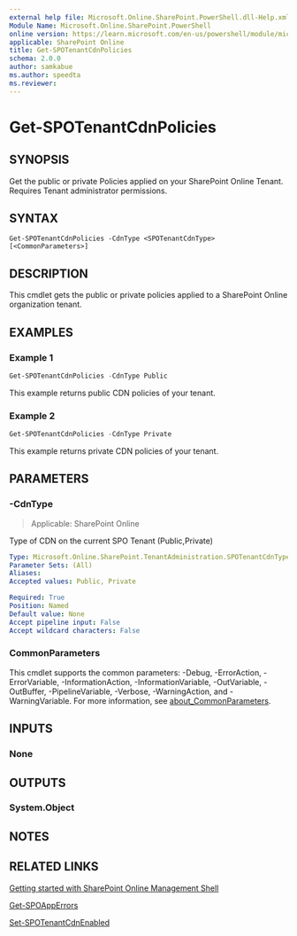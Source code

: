 ```yaml
---
external help file: Microsoft.Online.SharePoint.PowerShell.dll-Help.xml
Module Name: Microsoft.Online.SharePoint.PowerShell
online version: https://learn.microsoft.com/en-us/powershell/module/microsoft.online.sharepoint.powershell/get-spotenantcdnpolicies
applicable: SharePoint Online
title: Get-SPOTenantCdnPolicies
schema: 2.0.0
author: samkabue
ms.author: speedta
ms.reviewer:
---
```


# Get-SPOTenantCdnPolicies

## SYNOPSIS

Get the public or private Policies applied on your SharePoint Online Tenant. Requires Tenant administrator permissions.

## SYNTAX

```
Get-SPOTenantCdnPolicies -CdnType <SPOTenantCdnType> [<CommonParameters>]
```

## DESCRIPTION

This cmdlet gets the public or private policies applied to a SharePoint Online organization tenant.

## EXAMPLES

### Example 1

```powershell
Get-SPOTenantCdnPolicies -CdnType Public
```

This example returns public CDN policies of your tenant.

### Example 2

```powershell
Get-SPOTenantCdnPolicies -CdnType Private
```

This example returns private CDN policies of your tenant.

## PARAMETERS

### -CdnType

> Applicable: SharePoint Online

Type of CDN on the current SPO Tenant (Public,Private)

```yaml
Type: Microsoft.Online.SharePoint.TenantAdministration.SPOTenantCdnType
Parameter Sets: (All)
Aliases:
Accepted values: Public, Private

Required: True
Position: Named
Default value: None
Accept pipeline input: False
Accept wildcard characters: False
```

### CommonParameters

This cmdlet supports the common parameters: -Debug, -ErrorAction, -ErrorVariable, -InformationAction, -InformationVariable, -OutVariable, -OutBuffer, -PipelineVariable, -Verbose, -WarningAction, and -WarningVariable. For more information, see [about_CommonParameters](https://go.microsoft.com/fwlink/?LinkID=113216).

## INPUTS

### None

## OUTPUTS

### System.Object

## NOTES

## RELATED LINKS

[Getting started with SharePoint Online Management Shell](/powershell/sharepoint/sharepoint-online/connect-sharepoint-online)

[Get-SPOAppErrors](Get-SPOAppErrors.md)

[Set-SPOTenantCdnEnabled](Set-SPOTenantCdnEnabled.md)
